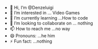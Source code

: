 - 👋 Hi, I’m @Denzeluigi
- 👀 I’m interested in ... Video Games
- 🌱 I’m currently learning ...How to code
- 💞️ I’m looking to collaborate on ... nothing
- 📫 How to reach me ...no way
- 😄 Pronouns: ...he him
- ⚡ Fun fact: ...nothing

<!---
Denzeluigi/Denzeluigi is a ✨ special ✨ repository because its `README.md` (this file) appears on your GitHub profile.
You can click the Preview link to take a look at your changes.
--->
